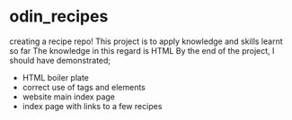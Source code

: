 # odin_recipes
creating a recipe repo!
This project is to apply knowledge and skills learnt so far
The knowledge in this regard is HTML
By the end of the project, I should have demonstrated;
 - HTML boiler plate
 - correct use of tags and elements
 - website main index page
 - index page with links to a few recipes
